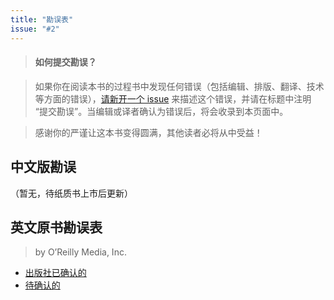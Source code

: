 ```yaml
---
title: "勘误表"
issue: "#2"
---
```


> #### 如何提交勘误？ <a name="how-to">&nbsp;</a>

> 如果你在阅读本书的过程书中发现任何错误（包括编辑、排版、翻译、技术等方面的错误），[请新开一个 issue](https://github.com/cssmagic/CSS-Secrets/issues/new) 来描述这个错误，并请在标题中注明 “提交勘误”。当编辑或译者确认为错误后，将会收录到本页面中。

> 感谢你的严谨让这本书变得圆满，其他读者必将从中受益！

## 中文版勘误 <a name="zh">&nbsp;</a>

（暂无，待纸质书上市后更新）


## 英文原书勘误表 <a name="en">&nbsp;</a>

> by O’Reilly Media, Inc.

* [出版社已确认的](http://www.oreilly.com/catalog/errata.csp?isbn=0636920031123)
* [待确认的](http://www.oreilly.com/catalog/errataunconfirmed.csp?isbn=0636920031123)
